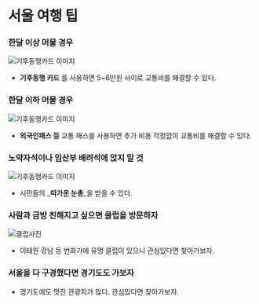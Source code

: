 # 서울 여행 팁

### 한달 이상 머물 경우
![기후동행카드 이미지](https://i.namu.wiki/i/BdFFzIBelt8X42lmlZVF1vtDRXolUWLG0FmemHWLf8r5pq_qY5NzsSeBbWYoQeQvVo9NnoS2Pzok05TVWmd6TDOtFLhtK0TvqyludX_HFKVZr1Shr1LACD8Mj-y5SpUUiQqYfd-w02QUyfzy96kd-g.webp)
- **기후동행 카드** 를 사용하면 5~6만원 사이로 교통비를 해결할 수 있다. 

### 한달 이하 머물 경우
![기후동행카드 이미지](https://korean.visitseoul.net/resources/theme/v2/images/getting_to_seoul/img_thumb_tourPass_card_01@2x.png)
- **외국인패스 등** 교통 패스를 사용하면 추가 비용 걱정없이 교통비를 해결할 수 있다. 

### 노약자석이나 임산부 배려석에 앉지 말 것
![기후동행카드 이미지](https://i.namu.wiki/i/evLkd6m0i_tQzNRhamCPy9xfSDVkQaoyyqaND-bAoqmgCh-mCTgzZBzkCpXaPACv1lN2e0p94_zIgKDlWLvjKw.webp)
- 시민들의 _**따가운 눈총**_을 받을 수 있다. 

### 사람과 금방 친해지고 싶으면 클럽을 방문하자
![클럽사진](https://thumb.mt.co.kr/06/2022/10/2022100807060271205_3.jpg)
- 이태원 강남 등 번화가에 유명 클럽이 있으니 관심있다면 찾아가보자. 

### 서울을 다 구경했다면 경기도도 가보자
- 경기도에도 멋진 관광지가 많다. 관심있다면 찾아가보자.